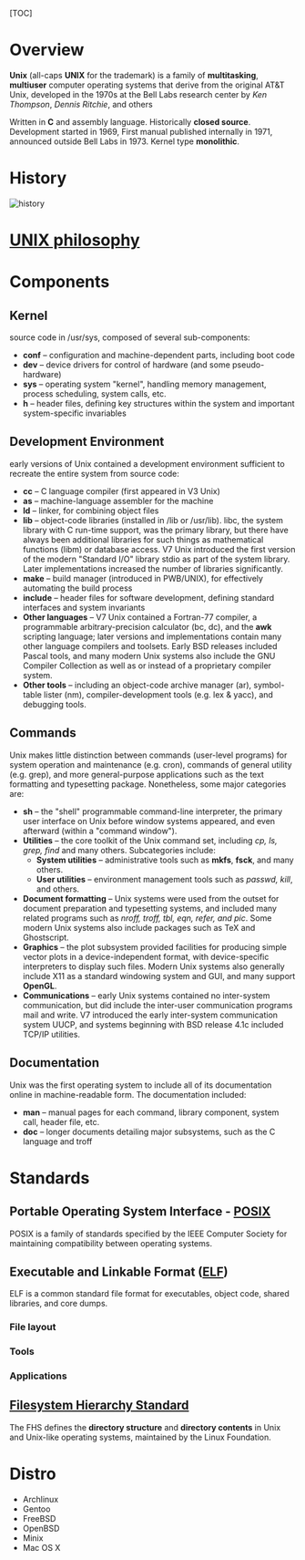 [TOC]

# Overview
**Unix** (all-caps **UNIX** for the trademark) is a family of **multitasking**, **multiuser** computer operating systems that derive from the original AT&T Unix, developed in the 1970s at the Bell Labs research center by *Ken Thompson*, *Dennis Ritchie*, and others

Written in **C** and assembly language. Historically **closed source**. Development started in 1969, First manual published internally in 1971, announced outside Bell Labs in 1973. Kernel type **monolithic**.

# History
![history](../graphic/unix/Unix-history-simple.svg)

# [UNIX philosophy](https://en.wikipedia.org/wiki/Unix_philosophy)

# Components
## Kernel
source code in /usr/sys, composed of several sub-components:
- **conf** – configuration and machine-dependent parts, including boot code
- **dev** – device drivers for control of hardware (and some pseudo-hardware)
- **sys** – operating system "kernel", handling memory management, process scheduling, system calls, etc.
- **h** – header files, defining key structures within the system and important system-specific invariables

## Development Environment
early versions of Unix contained a development environment sufficient to recreate the entire system from source code:
- **cc** – C language compiler (first appeared in V3 Unix)
- **as** – machine-language assembler for the machine
- **ld** – linker, for combining object files
- **lib** – object-code libraries (installed in /lib or /usr/lib). libc, the system library with C run-time support, was the primary library, but there have always been additional libraries for such things as mathematical functions (libm) or database access. V7 Unix introduced the first version of the modern "Standard I/O" library stdio as part of the system library. Later implementations increased the number of libraries significantly.
- **make** – build manager (introduced in PWB/UNIX), for effectively automating the build process
- **include** – header files for software development, defining standard interfaces and system invariants
- **Other languages** – V7 Unix contained a Fortran-77 compiler, a programmable arbitrary-precision calculator (bc, dc), and the **awk** scripting language; later versions and implementations contain many other language compilers and toolsets. Early BSD releases included Pascal tools, and many modern Unix systems also include the GNU Compiler Collection as well as or instead of a proprietary compiler system.
- **Other tools** – including an object-code archive manager (ar), symbol-table lister (nm), compiler-development tools (e.g. lex & yacc), and debugging tools.

## Commands
Unix makes little distinction between commands (user-level programs) for system operation and maintenance (e.g. cron), commands of general utility (e.g. grep), and more general-purpose applications such as the text formatting and typesetting package. Nonetheless, some major categories are:
- **sh** – the "shell" programmable command-line interpreter, the primary user interface on Unix before window systems appeared, and even afterward (within a "command window").
- **Utilities** – the core toolkit of the Unix command set, including *cp, ls, grep, find* and many others. Subcategories include:
	+ **System utilities** – administrative tools such as **mkfs**, **fsck**, and many others.
	+ **User utilities** – environment management tools such as *passwd, kill*, and others.
- **Document formatting** – Unix systems were used from the outset for document preparation and typesetting systems, and included many related programs such as *nroff, troff, tbl, eqn, refer, and pic*. Some modern Unix systems also include packages such as TeX and Ghostscript.
- **Graphics** – the plot subsystem provided facilities for producing simple vector plots in a device-independent format, with device-specific interpreters to display such files. Modern Unix systems also generally include X11 as a standard windowing system and GUI, and many support **OpenGL**.
- **Communications** – early Unix systems contained no inter-system communication, but did include the inter-user communication programs mail and write. V7 introduced the early inter-system communication system UUCP, and systems beginning with BSD release 4.1c included TCP/IP utilities.

## Documentation
Unix was the first operating system to include all of its documentation online in machine-readable form. The documentation included:
- **man** – manual pages for each command, library component, system call, header file, etc.
- **doc** – longer documents detailing major subsystems, such as the C language and troff

# Standards
## Portable Operating System Interface - [POSIX](https://en.wikipedia.org/wiki/POSIX)
POSIX  is a family of standards specified by the IEEE Computer Society for maintaining compatibility between operating systems.

## Executable and Linkable Format ([ELF](https://en.wikipedia.org/wiki/Executable_and_Linkable_Format))
ELF is a common standard file format for executables, object code, shared libraries, and core dumps.
### File layout

### Tools

### Applications


## [Filesystem Hierarchy Standard](https://en.wikipedia.org/wiki/Filesystem_Hierarchy_Standard)
The FHS defines the **directory structure** and **directory contents** in Unix and Unix-like operating systems, maintained by the Linux Foundation.


# Distro
- Archlinux
- Gentoo
- FreeBSD
- OpenBSD
- Minix
- Mac OS X

